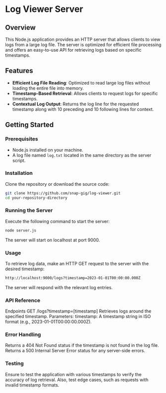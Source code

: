 # Log Viewer Server

## Overview

This Node.js application provides an HTTP server that allows clients to view logs from a large log file. The server is optimized for efficient file processing and offers an easy-to-use API for retrieving logs based on specific timestamps.

## Features

- **Efficient Log File Reading**: Optimized to read large log files without loading the entire file into memory.
- **Timestamp-Based Retrieval**: Allows clients to request logs for specific timestamps.
- **Contextual Log Output**: Returns the log line for the requested timestamp along with 10 preceding and 10 following lines for context.

## Getting Started

### Prerequisites

* Node.js installed on your machine.
* A log file named `log.txt` located in the same directory as the server script.

### Installation

Clone the repository or download the source code:

```bash
git clone https://github.com/snap-gig/log-viewer.git
cd your-repository-directory
```

### Running the Server

Execute the following command to start the server:

```bash
node server.js
```
The server will start on localhost at port 9000.

### Usage
To retrieve log data, make an HTTP GET request to the server with the desired timestamp:

```bash
http://localhost:9000/logs?timestamp=2023-01-01T00:00:00.000Z
```
The server will respond with the relevant log entries.

### API Reference
Endpoints
GET /logs?timestamp=[timestamp]
Retrieves logs around the specified timestamp.
Parameters:
timestamp: A timestamp string in ISO format (e.g., 2023-01-01T00:00:00.000Z).

### Error Handling
Returns a 404 Not Found status if the timestamp is not found in the log file.
Returns a 500 Internal Server Error status for any server-side errors.

### Testing
Ensure to test the application with various timestamps to verify the accuracy of log retrieval. Also, test edge cases, such as requests with invalid timestamp formats.
